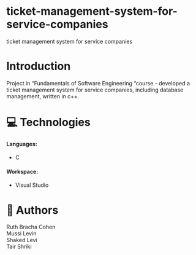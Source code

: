 # ticket-management-system-for-service-companies
ticket management system for service companies
# Introduction
Project in “Fundamentals of Software Engineering “course - developed a ticket management system for service companies, including database management, written in c++.
# 💻 Technologies 

#### Languages: <br />
  * C
#### Workspace: <br /> 
  * Visual Studio <br />
 

# 📗 Authors
Ruth Bracha Cohen <br />
Mussi Levin <br />
Shaked Levi <br />
Tair Shriki <br />
